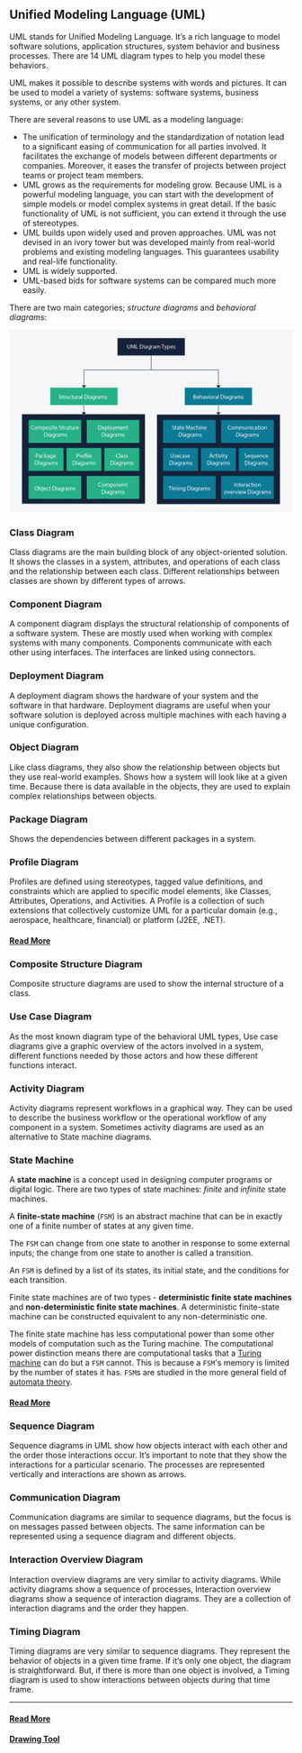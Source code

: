 ## Unified Modeling Language (UML)
UML stands for Unified Modeling Language. It’s a rich language to model software solutions, application structures, system behavior and business processes. There are 14 UML diagram types to help you model these behaviors.

UML makes it possible to describe systems with words and pictures. It can be used to model a variety of systems: software systems, business systems, or any other system.

There are several reasons to use UML as a modeling language:
* The unification of terminology and the standardization of notation lead to a significant easing of communication for all parties involved. It facilitates the exchange of models between different departments or companies. Moreover, it eases the transfer of projects between project teams or project team members.
* UML grows as the requirements for modeling grow. Because UML is a powerful modeling language, you can start with the development of simple models or model complex systems in great detail. If the basic functionality of UML is not sufficient, you can extend it through the use of stereotypes.
* UML builds upon widely used and proven approaches. UML was not devised in an ivory tower but was developed mainly from real-world problems and existing modeling languages. This guarantees usability and real-life functionality.
* UML is widely supported.
* UML-based bids for software systems can be compared much more easily.

There are two main categories; _structure diagrams_ and _behavioral diagrams_:

![uml-diagram-types](./images/uml-diagram-types.png)

### Class Diagram
Class diagrams are the main building block of any object-oriented solution. It shows the classes in a system, attributes, and operations of each class and the relationship between each class. Different relationships between classes are shown by different types of arrows.

### Component Diagram
A component diagram displays the structural relationship of components of a software system. These are mostly used when working with complex systems with many components. Components communicate with each other using interfaces. The interfaces are linked using connectors.

### Deployment Diagram
A deployment diagram shows the hardware of your system and the software in that hardware. Deployment diagrams are useful when your software solution is deployed across multiple machines with each having a unique configuration.

### Object Diagram
Like class diagrams, they also show the relationship between objects but they use real-world examples. Shows how a system will look like at a given time. Because there is data available in the objects, they are used to explain complex relationships between objects.

### Package Diagram
Shows the dependencies between different packages in a system.

### Profile Diagram
Profiles are defined using stereotypes, tagged value definitions, and constraints which are applied to specific model elements, like Classes, Attributes, Operations, and Activities. A Profile is a collection of such extensions that collectively customize UML for a particular domain (e.g., aerospace, healthcare, financial) or platform (J2EE, .NET).

#### [Read More](https://www.visual-paradigm.com/guide/uml-unified-modeling-language/what-is-profile-diagram/)

### Composite Structure Diagram
Composite structure diagrams are used to show the internal structure of a class.

### Use Case Diagram
As the most known diagram type of the behavioral UML types, Use case diagrams give a graphic overview of the actors involved in a system, different functions needed by those actors and how these different functions interact.

### Activity Diagram
Activity diagrams represent workflows in a graphical way. They can be used to describe the business workflow or the operational workflow of any component in a system. Sometimes activity diagrams are used as an alternative to State machine diagrams.

### State Machine
A __state machine__ is a concept used in designing computer programs or digital logic. There are two types of state machines: _finite_ and _infinite_ state machines.

A __finite-state machine__ (`FSM`) is an abstract machine that can be in exactly one of a finite number of states at any given time.

The `FSM` can change from one state to another in response to some external inputs; the change from one state to another is called a transition.

An `FSM` is defined by a list of its states, its initial state, and the conditions for each transition.

Finite state machines are of two types - __deterministic finite state machines__ and __non-deterministic finite state machines__. A deterministic finite-state machine can be constructed equivalent to any non-deterministic one.

The finite state machine has less computational power than some other models of computation such as the Turing machine. The computational power distinction means there are computational tasks that a [Turing machine](https://en.wikipedia.org/wiki/Turing_machine) can do but a `FSM` cannot. This is because a `FSM`'s memory is limited by the number of states it has. `FSM`s are studied in the more general field of [automata theory](https://en.wikipedia.org/wiki/Automata_theory).

#### [Read More](https://en.wikipedia.org/wiki/Finite-state_machine)

### Sequence Diagram
Sequence diagrams in UML show how objects interact with each other and the order those interactions occur. It’s important to note that they show the interactions for a particular scenario. The processes are represented vertically and interactions are shown as arrows.

### Communication Diagram
Communication diagrams are similar to sequence diagrams, but the focus is on messages passed between objects. The same information can be represented using a sequence diagram and different objects.

### Interaction Overview Diagram
Interaction overview diagrams are very similar to activity diagrams. While activity diagrams show a sequence of processes, Interaction overview diagrams show a sequence of interaction diagrams. They are a collection of interaction diagrams and the order they happen.

### Timing Diagram
Timing diagrams are very similar to sequence diagrams. They represent the behavior of objects in a given time frame. If it’s only one object, the diagram is straightforward. But, if there is more than one object is involved, a Timing diagram is used to show interactions between objects during that time frame.

___

#### [Read More](https://sourcemaking.com/uml)

#### [Drawing Tool](https://creately.com/Draw-UML-and-Class-Diagrams-Online)
